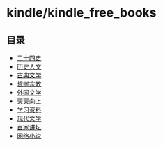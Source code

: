 # kindle/kindle_free_books

<!-- summary -->
## 目录

- [二十四史](/kindle/kindle_free_books/二十四史/README.md)
- [历史人文](/kindle/kindle_free_books/历史人文/README.md)
- [古典文学](/kindle/kindle_free_books/古典文学/README.md)
- [哲学宗教](/kindle/kindle_free_books/哲学宗教/README.md)
- [外国文学](/kindle/kindle_free_books/外国文学/README.md)
- [天天向上](/kindle/kindle_free_books/天天向上/README.md)
- [学习资料](/kindle/kindle_free_books/学习资料/README.md)
- [现代文学](/kindle/kindle_free_books/现代文学/README.md)
- [百家讲坛](/kindle/kindle_free_books/百家讲坛/README.md)
- [网络小说](/kindle/kindle_free_books/网络小说/README.md)

<!-- SUMMARY_AUTO @ https://github.com/LeungGeorge -->
<!-- summary -->

